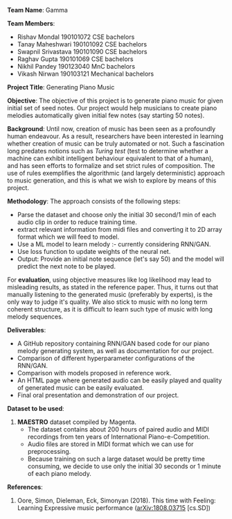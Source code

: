 
**Team Name**:
Gamma

**Team Members**:
* Rishav Mondal 190101072 CSE bachelors
* Tanay Maheshwari 190101092 CSE bachelors
* Swapnil Srivastava 190101090 CSE bachelors 
* Raghav Gupta 190101069 CSE bachelors
* Nikhil Pandey 190123040 MnC bachelors
* Vikash Nirwan 190103121 Mechanical bachelors 


**Project Title**:
Generating Piano Music

**Objective**:
The objective of this project is to generate piano music for given initial set of seed notes. Our project would help musicians to create piano melodies automatically given initial few notes (say starting 50 notes).

**Background**:
Until now, creation of music has been seen as a profoundly human endeavour. As a result, researchers have been interested in learning whether creation of music can be truly automated or not. Such a fascination long predates notions such as *Turing test* (test to determine whether a machine can exhibit intelligent behaviour equivalent to that of a human), and has seen efforts to formalize and set strict rules of composition.  The use of rules exemplifies the algorithmic (and largely deterministic) approach to music generation, and this is what we wish to explore by means of this project. 

**Methodology**:
The approach consists of the following steps:
* Parse the dataset and choose only the initial 30 second/1 min of each audio clip in order to reduce training time.
* extract relevant information from midi files and converting it to 2D array format which we will feed to model.
* Use a ML model to learn melody :- currently considering RNN/GAN.
* Use loss function to update weights of the neural net.
* Output: Provide an initial note sequence (let's say 50) and the model will predict the next note to be played.

For **evaluation**, using objective measures like log likelihood may lead to misleading results, as stated in the reference paper. Thus, it turns out that manually listening to the generated music (preferably by experts), is the only way to judge it's quality. We also stick to music with no long term coherent structure, as it is difficult to learn such type of music with long melody sequences.

**Deliverables**:
* A GitHub repository containing RNN/GAN based code for our piano melody generating system, as well as documentation for our project.
* Comparison of different hyperparameter configurations of the RNN/GAN.
* Comparison with models proposed in reference work.
* An HTML page where generated audio can be easily played and quality of generated music can be easily evaluated.
* Final oral presentation and demonstration of our project.

**Dataset to be used**:
1. **MAESTRO** dataset compiled by Magenta.
    * The dataset contains about 200 hours of paired audio and MIDI recordings from ten years of International Piano-e-Competition.
    * Audio files are stored in MIDI format which we can use for preprocessing.
    * Because training on such a large dataset would be pretty time consuming, we decide to use only the initial 30 seconds or 1 minute of each piano melody.

**References**:
1. Oore, Simon, Dieleman, Eck, Simonyan (2018). This time with Feeling: Learning Expressive music performance ([arXiv:1808.03715](https://arxiv.org/abs/1808.03715) [cs.SD])